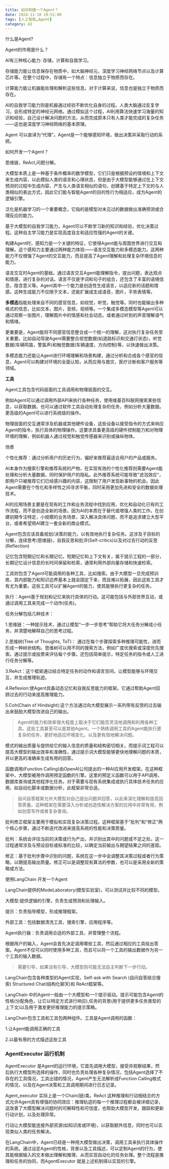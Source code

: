 ```yaml
---
title: 如何构建一个Agent？
date: 2024-11-10 19:51:00
tags: [人工智能,Agent]
category: AI
---
```


什么是Agent?



Agent的作用是什么？





AI有三种核心能力: 存储，计算和自我学习。

存储能力能让信息保存在物质中，如大脑神经元，深度学习神经网络节点以及计算芯片等。在整个过程中，存储有一个特点：信息独立于物质而存在。

计算能力能让机器能处理和解析这些信息。对于计算来说，信息也是独立于物质而存在。

AI的自我学习能力则是机器通过经验不断优化自身的过程。人类大脑通过反复学习，会形成特定的神经元网络。通过模拟这个过程，AI利用算法快速学习海量的知识和经验，自己设计解决问题的方法，从而完成原本只有人类才能完成的复杂任务——这也是深度学习神经网络的基本原理。

Agent 可以直译为“代理”。Agent是一个能够感知环境，做出决策并采取行动的系统。





如何开发一个Agent？

思维链，ReAct,问题分解。

大模型本质上是一种基于条件概率的数学模型，它们只是根据预设的情境和上下文来生成内容，以此模拟人类的语言和心理状态，但是由于大模型能够通过在上下文预测的过程中生成内容，产生与人类语言相似的语句，创建基于特定上下文的与人类相似的表达方式，因此它们能与智能Agent的目的性行为相适应，成为Agent的逻辑引擎。

泛化是机器学习的一个重要概念，它指的是模型对未见过的数据做出准确预测或合理反应的能力。

基于大模型的自我学习能力，Agent可以不断学习新的知识和经验，优化决策过程。这种自主学习能力是实现高度自主和适应性强的Agent的关键。



构建Agent时，感知力是一个关键的特征，它使得Agent能与周围世界进行交互和理解。这个感知力主要通过两种能力体现——语言交互能力和多模态能力。这两种能力不仅增强了Agent的交互能力，而且提高了Agent理解和处理复杂环境信息的能力。

语言交互时Agent的基础，通过语言交互Agent能理解指令，提出问题，表达观点和情感，进行复杂的对话。语言不仅是字词和句子的组合，还包含了丰富的语境信息，隐含意义等。Agent其中一个能力是创造性生成语言，以适应新的话题和情感。这种生成能力不仅限于文本，还能扩展成生成语音，图片，手势表情等。

**多模态**指能处理来自不同的感官信息，如视觉，听觉，触觉等。同时也能输出多种格式的信息，比如文本，图片，音频，视频等。一个集成多模态模型等Agent可以通过观察一张图片，理解图片中的情感和社会动态，或者通过听到的声音理解语气和情绪。

更重要是，Agent能将不同感官信息整合成一个统一的理解，这对执行复杂任务至关重要。比如自动驾驶Agent需要整合视觉数据(如道路标识和交通灯状态)，听觉数据(车辆鸣笛，警笛声)和触觉数据(车辆速度，方向控制)等，以快速做出决策。

多模态能力还能让Agent进行环境理解和场景构建，通过分析和合成各个感官的信息，Agent可以构建对环境的全面认知，从而应用与救灾，医疗诊断和客户服务等领域。



**工具**

Agent工具包含代码层面的工具调用和物理层面的交互。

例如Agent可以通过调用外部API来执行各种任务，使用维基百科联网搜索某些信息，以获取数据。也可以通过软件工具自动处理复杂的任务，例如分析大量数据。更高级的Agent可以进行系统级的操作。

物理层面的交互通常涉及机器或其他硬件设备，这些设备以接受指令的方式来响应Agent的指令，执行具体的物理操作。这要求具备更高级的硬件控制能力和对物理环境的理解，例如机器人通过视觉和触觉传感器来识别或操纵物体。



场景

个性化推荐：通过分析用户的历史行为，偏好来推荐最适合用户的产品或服务。

AI本身作为搜索引擎和推荐系统的产物，在实现有效的个性化推荐则需要Agent能处理和分析大量数据，同时保护用户的隐私。此外推荐系统可能导致"滤泡效应"，即用户只被推荐它们已经感兴趣的内容，这限制了用户发现新事物的机会。因此Agent需要在个性化和多样性之间寻求平衡，同时采用更加先进和安全的数据处理技术。



AI的应用场景主要是在现有的工作和业务流程中找到应用，优化和自动化已有的工作流程，而不是创造全新的场景。因为AI的本质在于替代或增强人类的工作。在创建初期专注特定，小规模的业务场景，深入解决具体问题，而不是追求建立大型平台，或者希望用AI建立一套全新的商业模式。



Agent包含应该具备规划/决策的能力，以有效地执行复杂任务。这涉及子目标的分解，连续思考(思维链)，自我反思和批评(Self-critics)以及对过去行动的反思(Reflection)

记忆包含短期记忆和长期记忆。短期记忆和上下文有关，属于提示工程的一部分，长期记忆设计信息的长时间保留和检索，通常利用外部向量存储和快速检索。

工具则包含了Agent可能调用的各种工具，比如搜索。由于大模型一旦完成预训练，其内部能力和知识边界基本上就会固定下来，而且难以拓展，因此这些工具才有尤为重要。这些工具可以扩展Agent的能力，使其能够执行更复杂的任务。

执行：Agent基于规划和记忆来执行具体的行动。这可能包括与外部世界互动，或通过调用工具来完成一个动作(任务)。



任务分解包括几种技术：

1.思维链：一种提示技术，通过让模型“一步一步思考”帮助它将大任务分解成小任务，并清楚地解释自己的思考过程。

2.思维树(Tree of Thoughts, ToT)： 通过在每个步骤探索多种推理可能性，进而形成一种树状结构。思维树可以用不同的搜索方法，例如广度优搜索或深度优先搜索。通过提示或投票来评估每个步骤。还包括简单提示，特定任务的指令或人工进行任务分解等。

3.ReAct：这个框架通过结合特定任务的动作和语言空间，让模型能够与环境交互，并生成推理轨迹。

4.Reflexion:使Agent具备动态记忆和自我反思能力的框架。它通过帮助Agent回顾过去的行动来提高推理能力。

5.Coh(Chain of Hindsight):这个方法通过向大模型展示一系列带有反馈的过去输出来鼓励大模型改进自己的输出。



> Agent的能力和效率很大程度上取决于它们能否灵活地调用和利用各种工具，这些工具甚至可以是其他Agent。一个熟练调用工具的Agent能执行更复杂的任务，更好地适应环境变化，以及更有效地解决问题。



模式的输出质量与提供给它的输入信息的质量和结构密切相关。而提示词工程可以提高大模型的输出效率和准确性，通过提示词大模型能够更快地理解问题的本质，并以更高的准确率生成有用的回答。



函数调用(Function Calling)由OpenAI公司提出的一种AI应用开发框架。在这种框架中，大模型被用作调用预定函数的引擎。这里的预定义函数可以用于API调用，数据库查询或其他程序化任务。对于需要与现有系统集成或执行具体技术任务的应用，如自动化脚本或数据分析，此框架非常合适。

> 自问自答框架允许大模型对自己提出问题并回答，以此来深化理解和提高回答质量。这种框架在需要深入分析或创造性解决方案的应用中非常有用，例如创意写作或者复杂查询。

批判修正框架主要用于模拟和实现复杂决策过程。这种框架基于“批判”和“修正”两个核心步骤，通过不断迭代改进来提高系统的性能和决策质量。

批判：系统会评估当前的决策或行为产出，并识别出其中的问题或不足之处。这一过程通常涉及与预设目标或标准的比较，以确定当前输出与期望结果之间的差距。

修正：基于批判步骤中识别的问题，系统在这一步中会调整其决策过程或者行为策略，以期提高输出质量。修正可以是调整现有算法的参数，也可以是采用全新的策略或方法。





使用LangChain 开发一个Agent

LangChain提供的ModeLaboratory(模型实验室)，可以测试并比较不同的模型。

大模型:提供逻辑的引擎，负责生成预测和处理输入。

提示：负责指导模型，形成推理框架。

外部工具：包括数据清洗工具，搜索引擎，应用程序等。

Agent执行器：负责调用合适的外部工具，并管理整个流程。

根据用户的输入，Agent会首先决定调用哪些工具，然后通过相应的工具给出答案。Agent不仅可以同时使用多种工具，而且可以将一个工具的输出数据作为另一个工具的输入数据。

> 需要引导，如果没有引导，大模型则可能无法自主判断下一步行动。

LangChain包含各种类型的Agent实现，Self-ask with Search (自问自答结合搜索) Structured Chat(结构化聊天)和 ReAct框架等。

LangChain 中的Agent一般由一个大模型和一个提示驱动。提示可能包含Agent的性格(分配角色，让它以特定方式进行响应),任务的背景(用于提供更多任务类型的上下文)以及用于激发更好推理能力的提示策略。

LangChain包含工具和工具包两种组件。工具是Agent调用的函数：

1.让Agent能调用正确的工具

2.以最有用的方式描述这些工具





### AgentExecutor 运行机制

AgentExecutor 是Agent的运行环境，它首先调用大模型，接受并观察结果，然后执行大模型所选择的操作，同时也负责处理各种复杂情况，包括Agent选择了不存在的工具情况，工具出错的情况，Agent产生无法解析成Function Calling格式的情况，以及在Agent决策和工具调用期间进行日志记录。

Agent_executor 实际上是一个Chain(链)类。ReAct 这种推理和行动相结合的方式允许Agent具有增强的协同效应：推理轨迹的每一个推理过程都会被详细记录，这改善了大模型解决问题时的可解释性和可信度，也帮助大模型开发，跟踪和更新行动计划，以及处理异常。

行动让大模型能连接外部资源(如知识库或环境)，以获取额外信息，同时也可以实现类似人类的任务解决。

在LangChain中，Agent已经是一种用大模型做出决策，调用工具来执行具体操作的系统。通过设定Agent的性格，背景以及工具描述，可以定制Agent的行为，使其能根据输入的文本做出理解和推理，从而实现自动化的任务处理。整个流程是推理和任务的协同，而AgentExecutor 就是上述机制得以实现的引擎。











